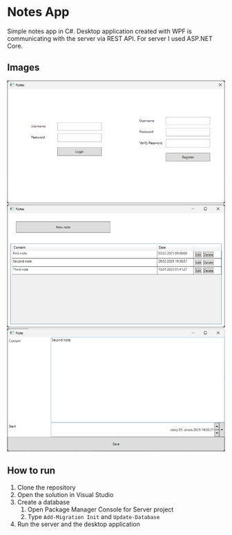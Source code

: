 # Notes App
Simple notes app in C#. Desktop application created with WPF is communicating with the server via REST API. For server I used ASP.NET Core.

## Images
![Notes App](images/Main.png)
![Notes App](images/Notes.png)
![Notes App](images/Edit.png)

## How to run
1. Clone the repository
2. Open the solution in Visual Studio
3. Create a database
	1. Open Package Manager Console for Server project
	2. Type `Add-Migration Init` and `Update-Database`
4. Run the server and the desktop application
